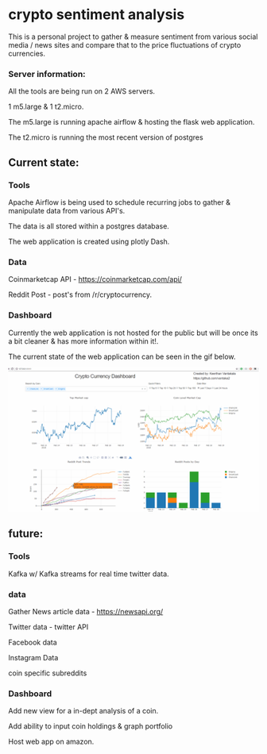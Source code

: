 # crypto sentiment analysis

This is a personal project to gather &amp; measure sentiment from various social media / news sites and compare that to the price fluctuations of crypto currencies.

### Server information:
All the tools are being run on 2 AWS servers. 

1 m5.large & 1 t2.micro.

The m5.large is running apache airflow & hosting the flask web application. 

The t2.micro is running the most recent version of postgres

## Current state:

### Tools
Apache Airflow is being used to schedule recurring jobs to gather & manipulate data from various API's. 

The data is all stored within a postgres database. 

The web application is created using plotly Dash. 

### Data
Coinmarketcap API -  https://coinmarketcap.com/api/

Reddit Post - post's from /r/cryptocurrency. 


### Dashboard
Currently the web application is not hosted for the public but will be once its a bit cleaner & has more information within it!. 

The current state of the web application can be seen in the gif below. 

![Alt Text](https://github.com/vantaka2/crypto_sentiment_analysis-/blob/develop/gif_1.gif)

## future:

### Tools
Kafka w/ Kafka streams for real time twitter data. 

### data
Gather News article data - https://newsapi.org/

Twitter data - twitter API

Facebook data

Instagram Data

coin specific subreddits 

### Dashboard
Add new view for a in-dept analysis of a coin. 

Add ability to input coin holdings & graph portfolio 

Host web app on amazon. 

